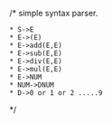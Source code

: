  /*
    simple syntax parser.

    * S->E
    * E->(E)
    * E->add(E,E)
    * E->sub(E,E)
    * E->div(E,E)
    * E->mul(E,E)
    * E->NUM
    * NUM->DNUM
    * D->0 or 1 or 2 .....9 
  */
